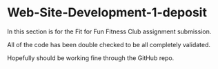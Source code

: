 # Web-Site-Development-1-deposit

In this section is for the Fit for Fun Fitness Club assignment submission.

All of the code has been double checked to be all completely validated.

Hopefully should be working fine through the GitHub repo.

